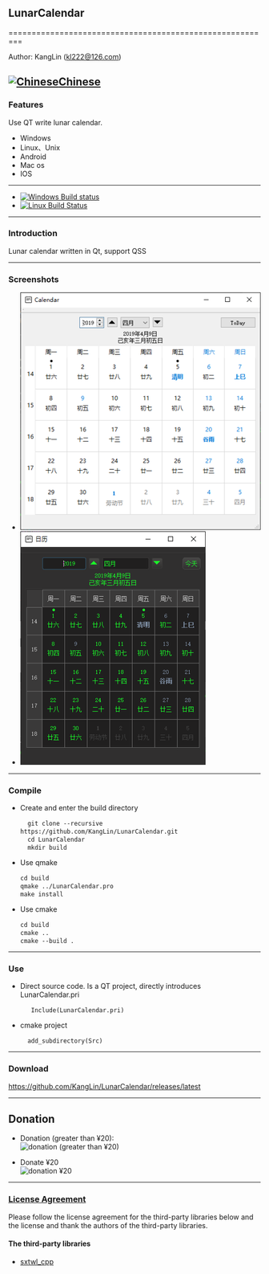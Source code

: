 ## LunarCalendar

=========================================================

Author: KangLin (kl222@126.com)

[<img src="https://github.com/KangLin/Tasks/blob/master/Resource/Image/china.png" alt="Chinese" title="Chinese" width="16" height="16"/>Chinese](README_zh_CN.md)
------------------------------------------------

### Features

Use QT write lunar calendar.


- Windows
- Linux、Unix
- Android
- Mac os
- IOS

------------------------------------------------

- [![Windows Build status](https://ci.appveyor.com/api/projects/status/p5vhmmbuql9fyfpl/branch/master?svg=true)](https://ci.appveyor.com/project/KangLin/lunarcalendar/branch/master)
- [![Linux Build Status](https://travis-ci.org/KangLin/LunarCalendar.svg?branch=master)](https://travis-ci.org/KangLin/LunarCalendar)

------------------------------------------------
### Introduction

Lunar calendar written in Qt, support QSS

------------------------------------------------

### Screenshots
- ![Screenshots](Docs/image/ScreenShot.PNG "Screenshots")
- ![Screenshots](Docs/image/ScreenShotQss.PNG "Screenshots")

------------------------------------------------

### Compile
- Create and enter the build directory

        git clone --recursive https://github.com/KangLin/LunarCalendar.git
        cd LunarCalendar
        mkdir build

+ Use qmake 

      cd build
      qmake ../LunarCalendar.pro
      make install
  
+ Use cmake

      cd build
      cmake ..
      cmake --build .

------------------------------------------------
### Use
- Direct source code. Is a QT project, directly introduces LunarCalendar.pri

         Include(LunarCalendar.pri)

- cmake project

        add_subdirectory(Src)
        
------------------------------------------------

### Download
https://github.com/KangLin/LunarCalendar/releases/latest

------------------------------------------------

## Donation
- Donation (greater than ¥20):  
![donation (greater than ¥20)](https://raw.githubusercontent.com/KangLin/Tasks/master/Src/Resource/image/Contribute.png "donation (greater than ¥20)")

- Donate ¥20  
![donation ¥20](https://raw.githubusercontent.com/KangLin/Tasks/master/Src/Resource/image/Contribute20.png "donation ¥20")

------------------------------------------------

### [License Agreement](License.md "License.md")

Please follow the license agreement for the third-party libraries below and the license and thank the authors of the third-party libraries.

#### The third-party libraries

- [sxtwl_cpp](https://github.com/yuangu/sxtwl_cpp)
